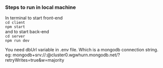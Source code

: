
### Steps to run in local machine
In terminal to start front-end <br>
`cd client` <br>
`npm start` <br>
and to start back-end <br>
`cd server` <br>
`npm run dev` <br>

You need dbUrl variable in .env file. Which is a mongodb connection string. <br>
eg: mongodb+srv://<username>:<password>@cluster0.wgwhurn.mongodb.net/?retryWrites=true&w=majority


